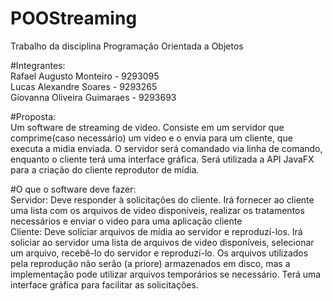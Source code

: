 # POOStreaming
Trabalho da disciplina Programação Orientada a Objetos
<br>

#Integrantes:<br>
Rafael Augusto Monteiro - 9293095<br>
Lucas Alexandre Soares - 9293265<br>
Giovanna Oliveira Guimaraes - 9293693<br>

#Proposta:<br>
Um software de streaming de video. Consiste em um servidor que comprime(caso necessário) um video e o envia para um cliente, que executa a midia enviada. O servidor será comandado via linha de comando, enquanto o cliente terá uma interface gráfica. Será utilizada a API JavaFX para a criação do cliente reprodutor de mídia. 

#O que o software deve fazer:<br>
Servidor: Deve responder à solicitações do cliente. Irá fornecer ao cliente uma lista com os arquivos de video disponíveis, realizar os tratamentos necessários e enviar o video para uma aplicação cliente<br>
Cliente: Deve soliciar arquivos de mídia ao servidor e reproduzí-los. Irá soliciar ao servidor uma lista de arquivos de video disponíveis, selecionar um arquivo, recebê-lo do servidor e reproduzí-lo. Os arquivos utilizados pela reprodução não serão (a priore) armazenados em disco, mas a implementação pode utilizar arquivos temporários se necessário. Terá uma interface gráfica para facilitar as solicitações.<br>
